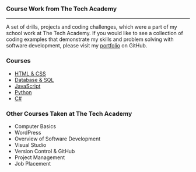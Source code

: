 ### Course Work from The Tech Academy
***

A set of drills, projects and coding challenges, which were a part of my school work at The Tech Academy. If you would like to see a collection of coding examples that demonstrate my skills and problem solving with software development, please visit my [portfolio](AddYourPortfolioLinkHere) on GitHub.

### Courses
* [HTML & CSS](./HTML-CSS)
* [Database & SQL](./Database-SQL)
* [JavaScript](./JavaScript)
* [Python](./Python)
* [C#](./C-Sharp)

### Other Courses Taken at The Tech Academy

* Computer Basics
* WordPress
* Overview of Software Development
* Visual Studio
* Version Control & GitHub
* Project Management
* Job Placement
